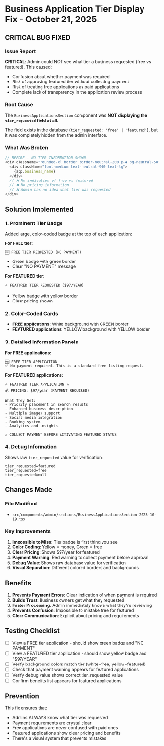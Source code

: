 # Business Application Tier Display Fix - October 21, 2025

## CRITICAL BUG FIXED

### Issue Report
**CRITICAL**: Admin could NOT see what tier a business requested (free vs featured). This caused:
- Confusion about whether payment was required
- Risk of approving featured tier without collecting payment
- Risk of treating free applications as paid applications
- Complete lack of transparency in the application review process

### Root Cause
The `BusinessApplicationsSection` component was **NOT displaying the `tier_requested` field at all**.

The field exists in the database (`tier_requested: 'free' | 'featured'`), but it was completely hidden from the admin interface.

### What Was Broken
```typescript
// BEFORE - NO TIER INFORMATION SHOWN
<div className="rounded-xl border border-neutral-200 p-4 bg-neutral-50">
  <div className="font-medium text-neutral-900 text-lg">
    {app.business_name}
  </div>
  // ❌ No indication of free vs featured
  // ❌ No pricing information
  // ❌ Admin has no idea what tier was requested
</div>
```

## Solution Implemented

### 1. Prominent Tier Badge
Added large, color-coded badge at the top of each application:

**For FREE tier:**
```
🆓 FREE TIER REQUESTED (NO PAYMENT)
```
- Green badge with green border
- Clear "NO PAYMENT" message

**For FEATURED tier:**
```
⭐ FEATURED TIER REQUESTED ($97/YEAR)
```
- Yellow badge with yellow border
- Clear pricing shown

### 2. Color-Coded Cards
- **FREE applications**: White background with GREEN border
- **FEATURED applications**: YELLOW background with YELLOW border

### 3. Detailed Information Panels

**For FREE applications:**
```
🆓 FREE TIER APPLICATION
✅ No payment required. This is a standard free listing request.
```

**For FEATURED applications:**
```
⭐ FEATURED TIER APPLICATION ⭐
💰 PRICING: $97/year (PAYMENT REQUIRED)

What They Get:
- Priority placement in search results
- Enhanced business description
- Multiple images support
- Social media integration
- Booking system
- Analytics and insights

⚠️ COLLECT PAYMENT BEFORE ACTIVATING FEATURED STATUS
```

### 4. Debug Information
Shows raw `tier_requested` value for verification:
```
tier_requested=featured
tier_requested=free
tier_requested=null
```

## Changes Made

### File Modified
- `src/components/admin/sections/BusinessApplicationsSection-2025-10-19.tsx`

### Key Improvements
1. **Impossible to Miss**: Tier badge is first thing you see
2. **Color Coding**: Yellow = money, Green = free
3. **Clear Pricing**: Shows $97/year for featured
4. **Payment Warning**: Red warning to collect payment before approval
5. **Debug Value**: Shows raw database value for verification
6. **Visual Separation**: Different colored borders and backgrounds

## Benefits
1. **Prevents Payment Errors**: Clear indication of when payment is required
2. **Builds Trust**: Business owners get what they requested
3. **Faster Processing**: Admin immediately knows what they're reviewing
4. **Prevents Confusion**: Impossible to mistake free for featured
5. **Clear Communication**: Explicit about pricing and requirements

## Testing Checklist
- [ ] View a FREE tier application - should show green badge and "NO PAYMENT"
- [ ] View a FEATURED tier application - should show yellow badge and "$97/YEAR"
- [ ] Verify background colors match tier (white=free, yellow=featured)
- [ ] Check that payment warning appears for featured applications
- [ ] Verify debug value shows correct tier_requested value
- [ ] Confirm benefits list appears for featured applications

## Prevention
This fix ensures that:
- Admins ALWAYS know what tier was requested
- Payment requirements are crystal clear
- Free applications are never confused with paid ones
- Featured applications show clear pricing and benefits
- There's a visual system that prevents mistakes

